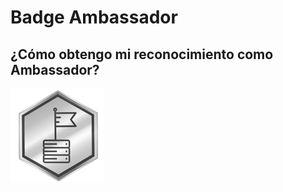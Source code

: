 # Badge Ambassador

## ¿Cómo obtengo mi reconocimiento como Ambassador? 



![Badge BAM Ambassador](.gitbook/assets/bam_ambassador_150.png)

